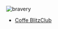 ![bravery](https://user-images.githubusercontent.com/90989285/133911873-c881d5e4-3952-4592-b594-a1ba119d42bd.png) 

- [Coffe BlitzClub](https://discord.gg/6hqRv4aREX)


<!---
Gothon369/Gothon369 is a ✨ special ✨ repository because its `README.md` (this file) appears on your GitHub profile.
You can click the Preview link to take a look at your changes.
--->

